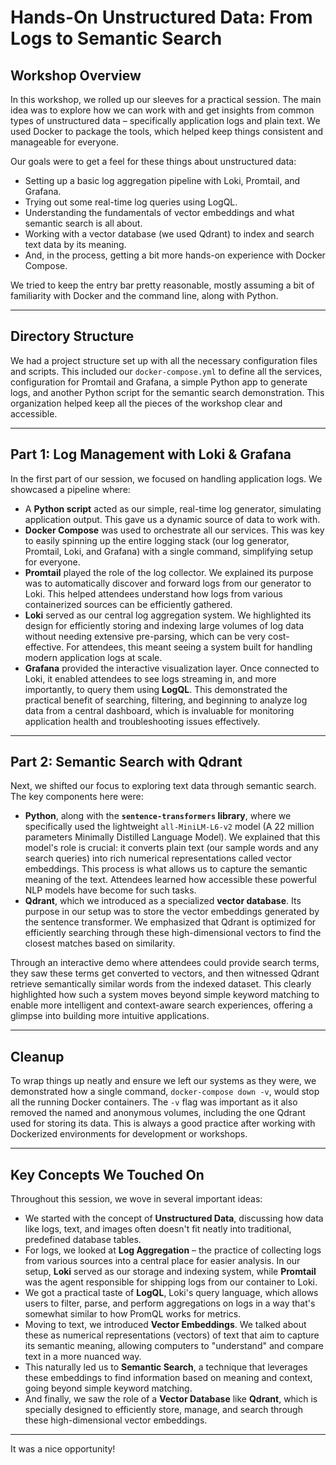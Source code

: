 # Hands-On Unstructured Data: From Logs to Semantic Search

## Workshop Overview

In this workshop, we rolled up our sleeves for a practical session. The main idea was to explore how we can work with and get insights from common types of unstructured data – specifically application logs and plain text. We used Docker to package the tools, which helped keep things consistent and manageable for everyone.

Our goals were to get a feel for these things about unstructured data:

- Setting up a basic log aggregation pipeline with Loki, Promtail, and Grafana.
- Trying out some real-time log queries using LogQL.
- Understanding the fundamentals of vector embeddings and what semantic search is all about.
- Working with a vector database (we used Qdrant) to index and search text data by its meaning.
- And, in the process, getting a bit more hands-on experience with Docker Compose.

We tried to keep the entry bar pretty reasonable, mostly assuming a bit of familiarity with Docker and the command line, along with Python.

---

## Directory Structure

We had a project structure set up with all the necessary configuration files and scripts. This included our `docker-compose.yml` to define all the services, configuration for Promtail and Grafana, a simple Python app to generate logs, and another Python script for the semantic search demonstration. This organization helped keep all the pieces of the workshop clear and accessible.

---

## Part 1: Log Management with Loki & Grafana

In the first part of our session, we focused on handling application logs. We showcased a pipeline where:

- A **Python script** acted as our simple, real-time log generator, simulating application output. This gave us a dynamic source of data to work with.
- **Docker Compose** was used to orchestrate all our services. This was key to easily spinning up the entire logging stack (our log generator, Promtail, Loki, and Grafana) with a single command, simplifying setup for everyone.
- **Promtail** played the role of the log collector. We explained its purpose was to automatically discover and forward logs from our generator to Loki. This helped attendees understand how logs from various containerized sources can be efficiently gathered.
- **Loki** served as our central log aggregation system. We highlighted its design for efficiently storing and indexing large volumes of log data without needing extensive pre-parsing, which can be very cost-effective. For attendees, this meant seeing a system built for handling modern application logs at scale.
- **Grafana** provided the interactive visualization layer. Once connected to Loki, it enabled attendees to see logs streaming in, and more importantly, to query them using **LogQL**. This demonstrated the practical benefit of searching, filtering, and beginning to analyze log data from a central dashboard, which is invaluable for monitoring application health and troubleshooting issues effectively.

---

## Part 2: Semantic Search with Qdrant

Next, we shifted our focus to exploring text data through semantic search. The key components here were:

- **Python**, along with the **`sentence-transformers` library**, where we specifically used the lightweight `all-MiniLM-L6-v2` model (A 22 million parameters Minimally Distilled Language Model). We explained that this model's role is crucial: it converts plain text (our sample words and any search queries) into rich numerical representations called vector embeddings. This process is what allows us to capture the semantic meaning of the text. Attendees learned how accessible these powerful NLP models have become for such tasks.
- **Qdrant**, which we introduced as a specialized **vector database**. Its purpose in our setup was to store the vector embeddings generated by the sentence transformer. We emphasized that Qdrant is optimized for efficiently searching through these high-dimensional vectors to find the closest matches based on similarity.

Through an interactive demo where attendees could provide search terms, they saw these terms get converted to vectors, and then witnessed Qdrant retrieve semantically similar words from the indexed dataset. This clearly highlighted how such a system moves beyond simple keyword matching to enable more intelligent and context-aware search experiences, offering a glimpse into building more intuitive applications.

---

## Cleanup

To wrap things up neatly and ensure we left our systems as they were, we demonstrated how a single command, `docker-compose down -v`, would stop all the running Docker containers. The `-v` flag was important as it also removed the named and anonymous volumes, including the one Qdrant used for storing its data. This is always a good practice after working with Dockerized environments for development or workshops.

---

## Key Concepts We Touched On

Throughout this session, we wove in several important ideas:

- We started with the concept of **Unstructured Data**, discussing how data like logs, text, and images often doesn't fit neatly into traditional, predefined database tables.
- For logs, we looked at **Log Aggregation** – the practice of collecting logs from various sources into a central place for easier analysis. In our setup, **Loki** served as our storage and indexing system, while **Promtail** was the agent responsible for shipping logs from our container to Loki.
- We got a practical taste of **LogQL**, Loki's query language, which allows users to filter, parse, and perform aggregations on logs in a way that's somewhat similar to how PromQL works for metrics.
- Moving to text, we introduced **Vector Embeddings**. We talked about these as numerical representations (vectors) of text that aim to capture its semantic meaning, allowing computers to "understand" and compare text in a more nuanced way.
- This naturally led us to **Semantic Search**, a technique that leverages these embeddings to find information based on meaning and context, going beyond simple keyword matching.
- And finally, we saw the role of a **Vector Database** like **Qdrant**, which is specially designed to efficiently store, manage, and search through these high-dimensional vector embeddings.

---

It was a nice opportunity!
